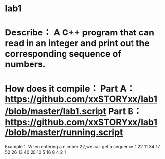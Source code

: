 # lab1

Describe：
A C++ program that can read in an integer and print out the corresponding sequence of
numbers. 
====================
How does it compile：
Part A：
https://github.com/xxSTORYxx/lab1/blob/master/lab1.script
Part B：
https://github.com/xxSTORYxx/lab1/blob/master/running.script
====================
Example：
When entering a number 22,we can get a sequence：22 11 34 17 52 26 13 40 20 10 5 16 8 4 2 1.
